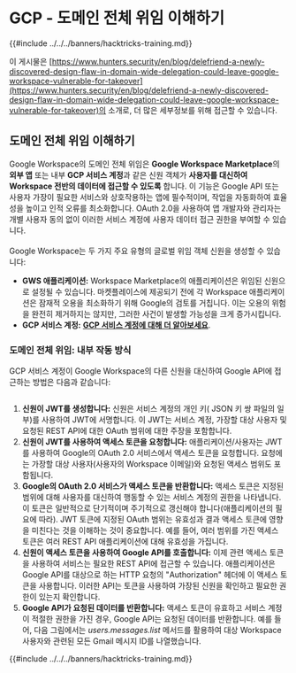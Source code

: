 # GCP - 도메인 전체 위임 이해하기

{{#include ../../../banners/hacktricks-training.md}}

이 게시물은 [https://www.hunters.security/en/blog/delefriend-a-newly-discovered-design-flaw-in-domain-wide-delegation-could-leave-google-workspace-vulnerable-for-takeover](https://www.hunters.security/en/blog/delefriend-a-newly-discovered-design-flaw-in-domain-wide-delegation-could-leave-google-workspace-vulnerable-for-takeover)의 소개로, 더 많은 세부정보를 위해 접근할 수 있습니다.

## **도메인 전체 위임 이해하기**

Google Workspace의 도메인 전체 위임은 **Google Workspace Marketplace**의 **외부 앱** 또는 내부 **GCP 서비스 계정**과 같은 신원 객체가 **사용자를 대신하여 Workspace 전반의 데이터에 접근할 수 있도록** 합니다. 이 기능은 Google API 또는 사용자 가장이 필요한 서비스와 상호작용하는 앱에 필수적이며, 작업을 자동화하여 효율성을 높이고 인적 오류를 최소화합니다. OAuth 2.0을 사용하여 앱 개발자와 관리자는 개별 사용자 동의 없이 이러한 서비스 계정에 사용자 데이터 접근 권한을 부여할 수 있습니다.\
\
Google Workspace는 두 가지 주요 유형의 글로벌 위임 객체 신원을 생성할 수 있습니다:

- **GWS 애플리케이션:** Workspace Marketplace의 애플리케이션은 위임된 신원으로 설정될 수 있습니다. 마켓플레이스에 제공되기 전에 각 Workspace 애플리케이션은 잠재적 오용을 최소화하기 위해 Google의 검토를 거칩니다. 이는 오용의 위험을 완전히 제거하지는 않지만, 그러한 사건이 발생할 가능성을 크게 증가시킵니다.
- **GCP 서비스 계정:** [**GCP 서비스 계정에 대해 더 알아보세요**](../gcp-basic-information/#service-accounts).

### **도메인 전체 위임: 내부 작동 방식**

GCP 서비스 계정이 Google Workspace의 다른 신원을 대신하여 Google API에 접근하는 방법은 다음과 같습니다:

<figure><img src="../../../images/image (58).png" alt=""><figcaption></figcaption></figure>

1. **신원이 JWT를 생성합니다:** 신원은 서비스 계정의 개인 키( JSON 키 쌍 파일의 일부)를 사용하여 JWT에 서명합니다. 이 JWT는 서비스 계정, 가장할 대상 사용자 및 요청된 REST API에 대한 OAuth 범위에 대한 주장을 포함합니다.
2. **신원이 JWT를 사용하여 액세스 토큰을 요청합니다:** 애플리케이션/사용자는 JWT를 사용하여 Google의 OAuth 2.0 서비스에서 액세스 토큰을 요청합니다. 요청에는 가장할 대상 사용자(사용자의 Workspace 이메일)와 요청된 액세스 범위도 포함됩니다.
3. **Google의 OAuth 2.0 서비스가 액세스 토큰을 반환합니다:** 액세스 토큰은 지정된 범위에 대해 사용자를 대신하여 행동할 수 있는 서비스 계정의 권한을 나타냅니다. 이 토큰은 일반적으로 단기적이며 주기적으로 갱신해야 합니다(애플리케이션의 필요에 따라). JWT 토큰에 지정된 OAuth 범위는 유효성과 결과 액세스 토큰에 영향을 미친다는 것을 이해하는 것이 중요합니다. 예를 들어, 여러 범위를 가진 액세스 토큰은 여러 REST API 애플리케이션에 대해 유효성을 가집니다.
4. **신원이 액세스 토큰을 사용하여 Google API를 호출합니다:** 이제 관련 액세스 토큰을 사용하여 서비스는 필요한 REST API에 접근할 수 있습니다. 애플리케이션은 Google API를 대상으로 하는 HTTP 요청의 "Authorization" 헤더에 이 액세스 토큰을 사용합니다. 이러한 API는 토큰을 사용하여 가장된 신원을 확인하고 필요한 권한이 있는지 확인합니다.
5. **Google API가 요청된 데이터를 반환합니다:** 액세스 토큰이 유효하고 서비스 계정이 적절한 권한을 가진 경우, Google API는 요청된 데이터를 반환합니다. 예를 들어, 다음 그림에서는 _users.messages.list_ 메서드를 활용하여 대상 Workspace 사용자와 관련된 모든 Gmail 메시지 ID를 나열했습니다.

{{#include ../../../banners/hacktricks-training.md}}
